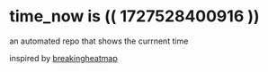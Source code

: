 # time_now is (( 1727528400916 ))

an automated repo that shows the currnent time

inspired by [breakingheatmap](https://github.com/breakingheatmap/breakingheatmap)